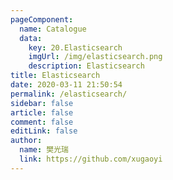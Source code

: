 ```yaml
---
pageComponent:
  name: Catalogue
  data:
    key: 20.Elasticsearch
    imgUrl: /img/elasticsearch.png
    description: Elasticsearch
title: Elasticsearch
date: 2020-03-11 21:50:54
permalink: /elasticsearch/
sidebar: false
article: false
comment: false
editLink: false
author:
  name: 樊光瑞
  link: https://github.com/xugaoyi
---
```

